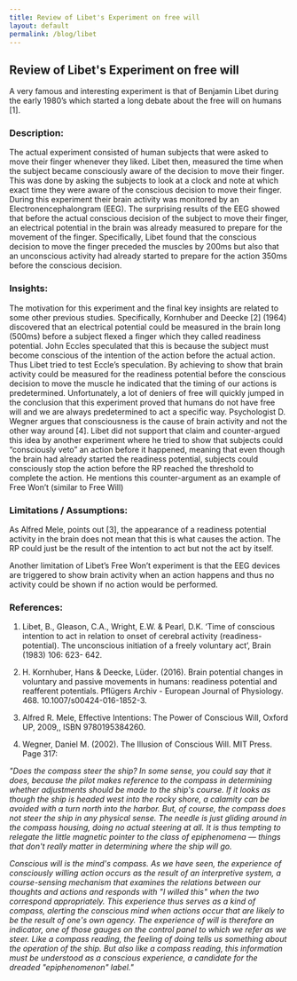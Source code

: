 ```yaml
---
title: Review of Libet's Experiment on free will
layout: default
permalink: /blog/libet
---
```



## Review of Libet's Experiment on free will

A very famous and interesting experiment is that of Benjamin Libet during the early 1980’s which started a long debate about the free will on humans [1].

### Description:

The actual experiment consisted of human subjects that were asked to move their finger whenever they liked. Libet then, measured the time when the subject became consciously aware of the decision to move their finger. This was done by asking the subjects to look at a clock and note at which exact time they were aware of the conscious decision to move their finger. During this experiment their brain activity was monitored by an Electronencephalongram (EEG). The surprising results of the EEG showed that before the actual conscious decision of the subject to move their finger, an electrical potential in the brain was already measured to prepare for the movement of the finger. Specifically, Libet found that the conscious decision to move the finger preceded the muscles by 200ms but also that an unconscious activity had already started to prepare for the action 350ms before the conscious decision.

### Insights:

The motivation for this experiment and the final key insights are related to some other previous studies. Specifically, Kornhuber and Deecke [2] (1964) discovered that an electrical potential could be measured in the brain long (500ms) before a subject flexed a finger which they called readiness potential. John Eccles speculated that this is because the subject must become conscious of the intention of the action before the actual action. Thus Libet tried to test Eccle’s speculation. By achieving to show that brain activity could be measured for the readiness potential before the conscious decision to move the muscle he indicated that the timing of our actions is predetermined. Unfortunately, a lot of deniers of free will quickly jumped in the conclusion that this experiment proved that humans do not have free will and we are always predetermined to act a specific way. Psychologist D. Wegner argues that consciousness is the cause of brain activity and not the other way around [4]. Libet did not support that claim and counter-argued this idea by another experiment where he tried to show that subjects could “consciously veto” an action before it happened, meaning that even though the brain had already started the readiness potential, subjects could consciously stop the action before the RP reached the threshold to complete the action. He mentions this counter-argument as an example of Free Won’t (similar to Free Will)

### Limitations / Assumptions:

As Alfred Mele, points out [3], the appearance of a readiness potential activity in the brain does not mean that this is what causes the action. The RP could just be the result of the intention to act but not the act by itself.

Another limitation of Libet’s Free Won’t experiment is that the EEG devices are triggered to show brain activity when an action happens and thus no activity could be shown if no action would be performed.



### References:

1. Libet, B., Gleason, C.A., Wright, E.W. & Pearl, D.K. ‘Time of conscious intention to act in relation to onset of cerebral activity (readiness-potential). The unconscious initiation of a freely voluntary act’, Brain (1983) 106: 623- 642.

2. H. Kornhuber, Hans & Deecke, Lüder. (2016). Brain potential changes in voluntary and passive movements in humans: readiness potential and reafferent potentials. Pflügers Archiv - European Journal of Physiology. 468. 10.1007/s00424-016-1852-3. 

3. Alfred R. Mele, Effective Intentions: The Power of Conscious Will, Oxford UP, 2009,, ISBN 9780195384260.

4.  Wegner, Daniel M. (2002). The Illusion of Conscious Will. MIT Press. Page 317:
 
 *"Does the compass steer the ship? In some sense, you could say that it does, because the pilot makes reference to the compass in determining whether adjustments should be made to the ship's course. If it looks as though the ship is headed west into the rocky shore, a calamity can be avoided with a turn north into the harbor. But, of course, the compass does not steer the ship in any physical sense. The needle is just gliding around in the compass housing, doing no actual steering at all. It is thus tempting to relegate the little magnetic pointer to the class of epiphenomena — things that don't really matter in determining where the ship will go.*

*Conscious will is the mind's compass. As we have seen, the experience of consciously willing action occurs as the result of an interpretive system, a course-sensing mechanism that examines the relations between our thoughts and actions and responds with "I willed this" when the two correspond appropriately. This experience thus serves as a kind of compass, alerting the conscious mind when actions occur that are likely to be the result of one's own agency. The experience of will is therefore an indicator, one of those gauges on the control panel to which we refer as we steer. Like a compass reading, the feeling of doing tells us something about the operation of the ship. But also like a compass reading, this information must be understood as a conscious experience, a candidate for the dreaded "epiphenomenon" label."*


